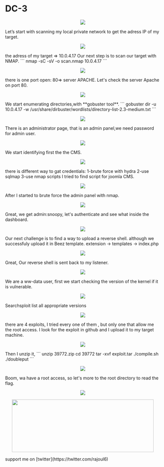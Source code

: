 # DC-3
<p align="center">
  <img src="https://rajoul.github.io/my_write_up/image/DC-3/1.png" >
</p>
Let’s start with scanning my local private network to get the adress IP of my target.
<p align="center">
  <img src="https://rajoul.github.io/my_write_up/image/DC-3/netdiscover.png" >
</p>
the adress of my target => 10.0.4.17
Our next step is to scan our target with NMAP.
```
nmap -sC -sV -o scan.nmap 10.0.4.17
```
<p align="center">
  <img src="https://rajoul.github.io/my_write_up/image/DC-2/scan.png">
</p>
there is one port open: 80=> server APACHE.
Let's check the server Apache on port 80.
<p align="center">
  <img src="https://rajoul.github.io/my_write_up/image/DC-3/1.png" >
</p>
We start enumerating directories,with **gobuster tool**.
```
gobuster dir -u 10.0.4.17 -w /usr/share/dirbuster/wordlists/directory-list-2.3-medium.txt
```
<p align="center">
  <img src="https://rajoul.github.io/my_write_up/image/DC-3/2.png" >
</p>
There is an administrator page, that is an admin panel,we need password for admin user.
<p align="center">
  <img src="https://rajoul.github.io/my_write_up/image/DC-3/3.png" >
</p>
We start identifying first the the CMS.
<p align="center">
  <img src="https://rajoul.github.io/my_write_up/image/DC-3/4.png" >
</p>
there is different way to gat credentials:
1-brute force with hydra
2-use sqlmap
3-use nmap scripts
I tried to find script for joomla CMS.
<p align="center">
  <img src="https://rajoul.github.io/my_write_up/image/DC-3/5.png" >
</p>
After I started to brute force the admin panel with nmap.
<p align="center">
  <img src="https://rajoul.github.io/my_write_up/image/DC-3/6.png" >
</p>
Great, we get admin:snoopy, let's authenticate and see what inside the dashboard.
<p align="center">
  <img src="https://rajoul.github.io/my_write_up/image/DC-3/7.png" >
</p>
Our next challenge is to find a way to upload a reverse shell. although we successfuly upload it in Beez template.
extension -> templates -> index.php
<p align="center">
  <img src="https://rajoul.github.io/my_write_up/image/DC-3/8.png" >
</p>
Great, Our reverse shell is sent back to my listener.
<p align="center">
  <img src="https://rajoul.github.io/my_write_up/image/DC-3/9.png" >
</p>
We are a ww-data user, first we start checking the version of the kernel if it is vulnerable.
<p align="center">
  <img src="https://rajoul.github.io/my_write_up/image/DC-3/10.png" >
</p>
Searchsploit list all appropriate versions
<p align="center">
  <img src="https://rajoul.github.io/my_write_up/image/DC-3/11.png" >
</p>
there are 4 exploits, I tried every one of them , but only one that allow me the root access.
I look for the exploit in github and I upload it to my target machine.
<p align="center">
  <img src="https://rajoul.github.io/my_write_up/image/DC-3/12.png" >
</p>
Then I unzip it,
```
unzip 39772.zip
cd 39772
tar -xvf exploit.tar
./compile.sh
./doubleput
```
<p align="center">
  <img src="https://rajoul.github.io/my_write_up/image/DC-3/13.png" >
</p>
Boom, wa have a root access, so let's more to the root directory to read the flag.
<p align="center">
  <img src="https://rajoul.github.io/my_write_up/image/DC-3/root_access.png" >
</p>
<p align="center">
  <img src="https://rajoul.github.io/my_write_up/image/gif/lhjar.gif" width="460" height="170">
</p>
support me on [twitter](https://twitter.com/rajoul6)

